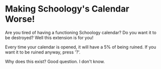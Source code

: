 # Making Schoology's Calendar Worse!

Are you tired of having a functioning Schoology calendar?
Do you want it to be destroyed?
Well this extension is for you!

Every time your calendar is opened, it will have a 5% of being ruined. If you want it to be ruined anyway, press '?'.

Why does this exist? Good question. I don't know.
